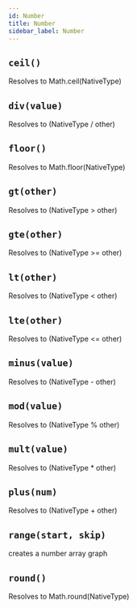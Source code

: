 ```yaml
---
id: Number
title: Number
sidebar_label: Number
---
```

## `ceil()`
Resolves to Math.ceil(NativeType)

## `div(value)`
Resolves to (NativeType / other)

## `floor()`
Resolves to Math.floor(NativeType)

## `gt(other)`
Resolves to (NativeType > other)

## `gte(other)`
Resolves to (NativeType >= other)

## `lt(other)`
Resolves to (NativeType < other)

## `lte(other)`
Resolves to (NativeType <= other)

## `minus(value)`
Resolves to (NativeType - other)

## `mod(value)`
Resolves to (NativeType % other)

## `mult(value)`
Resolves to (NativeType * other)

## `plus(num)`
Resolves to (NativeType + other)

## `range(start, skip)`
creates a number array graph

## `round()`
Resolves to Math.round(NativeType)


